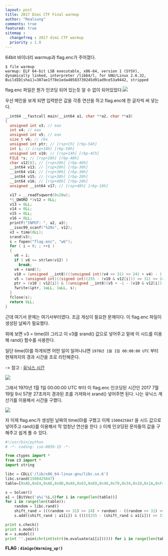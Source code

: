 ```yaml
---
layout: post
title: 2017 Dimi CTF Final warmup
author: "Realsung"
comments: true
featured: true
sitemap :
  changefreq : 2017 dimi CTF warmup
  priority : 1.0
---
```


64bit 바이너리 warmup과 flag.enc가 주어졌다.

```
$ file warmup
warmup: ELF 64-bit LSB executable, x86-64, version 1 (SYSV), dynamically linked, interpreter /lib64/l, for GNU/Linux 2.6.32, BuildID[sha1]=387ae1f78e1eda40583739245d91ad9ce53a9442, stripped
```

flag.enc 파일은 뭔가 인코딩 되어 있는듯 알 수 없이 되어있었다.![](https://user-images.githubusercontent.com/32904385/62010411-5da00880-b1a5-11e9-8124-fe19c88541e9.png)

우선 메인을 보게 되면 입력받은 값을 각종 연산을 하고 flag.enc에 한 글자씩 써 넣는다.

```c
__int64 __fastcall main(__int64 a1, char **a2, char **a3)
{
  unsigned int v3; // eax
  int v4; // eax
  unsigned int v5; // eax
  size_t v6; // rbx
  unsigned int ptr; // [rsp+Ch] [rbp-54h]
  int i; // [rsp+10h] [rbp-50h]
  unsigned int v10; // [rsp+14h] [rbp-4Ch]
  FILE *s; // [rsp+18h] [rbp-48h]
  char v12[8]; // [rsp+20h] [rbp-40h]
  __int64 v13; // [rsp+28h] [rbp-38h]
  __int64 v14; // [rsp+30h] [rbp-30h]
  __int64 v15; // [rsp+38h] [rbp-28h]
  __int64 v16; // [rsp+40h] [rbp-20h]
  unsigned __int64 v17; // [rsp+48h] [rbp-18h]

  v17 = __readfsqword(0x28u);
  *(_QWORD *)v12 = 0LL;
  v13 = 0LL;
  v14 = 0LL;
  v15 = 0LL;
  v16 = 0LL;
  printf("INPUT: ", a2, a3);
  __isoc99_scanf("%20s", v12);
  v3 = time(0LL);
  srand(v3);
  s = fopen("flag.enc", "wb");
  for ( i = 0; ; ++i )
  {
    v6 = i;
    if ( v6 >= strlen(v12) )
      break;
    v4 = rand();
    v10 = (unsigned __int8)(((unsigned int)(v4 >> 31) >> 24) + v4) - ((unsigned int)(v4 >> 31) >> 24);
    v5 = (unsigned int)((signed int)(255 - (v10 & v12[i])) >> 31) >> 24;
    ptr = (v10 | v12[i]) & ((unsigned __int8)(v5 + -1 - (v10 & v12[i])) - v5);
    fwrite(&ptr, 1uLL, 1uLL, s);
  }
  fclose(s);
  return 0LL;
}
```

근데 여기서 문제는 여기서부터였다. 조금 게싱이 필요한 문제이다. 이 flag.enc 파일이 생성된 날짜가 필요했다.

위에 보면 v3 = time(0) 그리고 이 v3를 srand() 값으로 넣어주고 밑에 이 시드를 이용해 rand() 함수를 사용한다. 

일단 time(0)를 하게되면 어떤 일이 일어나냐면 `1970년 1월 1일 00:00:00 UTC` 부터 현재까지의 경과 시간을 초로 리턴해준다. 

-> 참고 : [유닉스 시간](https://futurecreator.github.io/2018/06/07/computer-system-time/)

![](https://user-images.githubusercontent.com/32904385/62010409-5d077200-b1a5-11e9-8274-39a14312e12a.png)

그래서 1970년 1월 1일 00:00:00 UTC 부터 이 flag.enc 인코딩된 시간인 2017 7월 19일 9시 57분 27초까지 경과된 초를 가져와서 srand() 넣어주면 된다. 나는 유닉스 계산기를 이용해서 시간을 구했다.

![](https://user-images.githubusercontent.com/32904385/62010544-2b8fa600-b1a7-11e9-9617-3aece2a51039.png)

자 이제 flag.enc가 생성된 날짜의 time(0)를 구했고 이제 `1500425847` 을 시드 값으로 넣어주고 rand()를 이용해서 막 엄청난 연산을 한다 :) 이제 인코딩된 문자들의 값을 구해주고 쉽게 풀 수 있다.

```python
#!/usr/bin/python
# -*- coding: iso-8859-15 -*-

from ctypes import *
from z3 import *
import string

libc = CDLL('/lib/x86_64-linux-gnu/libc.so.6')
libc.srand(1500425847)
table=[0xAD,0xE4,0xAE,0x8D,0xA9,0x63,0xE0,0x48,0x79,0x34,0x10,0x1A,0xF4,0x51,0x2B,0xD3,0xCE,0x3C,0x98]

s = Solver()
a1 = [BitVec('a%i'%i,8)for i in range(len(table))]
for i in range(len(table)):
	random = libc.rand()
	shift_rand = (((random >> 31) >> 24) + random) - ((random >> 31) >> 24)
	s.add((shift_rand | a1[i]) & (((((255 - (shift_rand & a1[i])) >> 31) >> 24) + -1 - (shift_rand & a1[i])) - (((255 - (shift_rand & a1[i])) >> 31) >> 24)) == table[i])

print s.check()
print s.model()
m = s.model()
print ''.join(chr(int(str((m.evaluate(a1[i]))))) for i in range(len(table)))
```

**FLAG : `dimigo{Warming_up!}`**